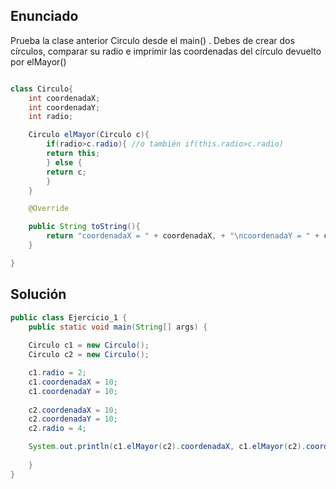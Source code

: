 ## Enunciado
Prueba la clase anterior Circulo desde el main() . Debes de crear dos círculos, comparar su
radio e imprimir las coordenadas del círculo devuelto por elMayor()

```java

class Circulo{
    int coordenadaX;
    int coordenadaY;
    int radio;

    Circulo elMayor(Circulo c){
        if(radio>c.radio){ //o también if(this.radio>c.radio)
        return this;
        } else {
        return c;
        }
    }

    @Override 

    public String toString(){
        return "coordenadaX = " + coordenadaX, + "\ncoordenadaY = " + coordenadaY + "\nradio = " + radio;
    }

}
```
## Solución

 
```java
public class Ejercicio_1 {
    public static void main(String[] args) { 
    
    Circulo c1 = new Circulo();
    Circulo c2 = new Circulo();

    c1.radio = 2;
    c1.coordenadaX = 10;
    c1.coordenadaY = 10;
    
    c2.coordenadaX = 10;
    c2.coordenadaY = 10;
    c2.radio = 4;

    System.out.println(c1.elMayor(c2).coordenadaX, c1.elMayor(c2).coordenadaY); // 
    
    }
}
```